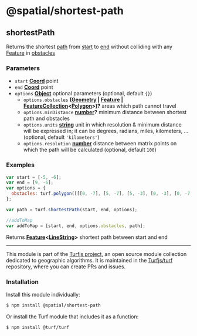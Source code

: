 # @spatial/shortest-path

<!-- Generated by documentation.js. Update this documentation by updating the source code. -->

## shortestPath

Returns the shortest [path][1] from [start][2] to [end][2] without colliding with
any [Feature][3] in [ obstacles][4]

### Parameters

-   `start` **[Coord][5]** point
-   `end` **[Coord][5]** point
-   `options` **[Object][6]** optional parameters (optional, default `{}`)
    -   `options.obstacles` **([Geometry][7] \| [Feature][8] \| [FeatureCollection][9]&lt;[Polygon][10]>)?** areas which path cannot travel
    -   `options.minDistance` **[number][11]?** minimum distance between shortest path and obstacles
    -   `options.units` **[string][12]** unit in which resolution & minimum distance will be expressed in; it can be degrees, radians, miles, kilometers, ... (optional, default `'kilometers'`)
    -   `options.resolution` **[number][11]** distance between matrix points on which the path will be calculated (optional, default `100`)

### Examples

```javascript
var start = [-5, -6];
var end = [9, -6];
var options = {
  obstacles: turf.polygon([[[0, -7], [5, -7], [5, -3], [0, -3], [0, -7]]])
};

var path = turf.shortestPath(start, end, options);

//addToMap
var addToMap = [start, end, options.obstacles, path];
```

Returns **[Feature][8]&lt;[LineString][13]>** shortest path between start and end

[1]: https://tools.ietf.org/html/rfc7946#section-3.1.4

[2]: https://tools.ietf.org/html/rfc7946#section-3.1.2

[3]: https://tools.ietf.org/html/rfc7946#section-3.2

[4]: FeatureCollection<Polygon>

[5]: https://tools.ietf.org/html/rfc7946#section-3.1.1

[6]: https://developer.mozilla.org/docs/Web/JavaScript/Reference/Global_Objects/Object

[7]: https://tools.ietf.org/html/rfc7946#section-3.1

[8]: https://tools.ietf.org/html/rfc7946#section-3.2

[9]: https://tools.ietf.org/html/rfc7946#section-3.3

[10]: https://tools.ietf.org/html/rfc7946#section-3.1.6

[11]: https://developer.mozilla.org/docs/Web/JavaScript/Reference/Global_Objects/Number

[12]: https://developer.mozilla.org/docs/Web/JavaScript/Reference/Global_Objects/String

[13]: https://tools.ietf.org/html/rfc7946#section-3.1.4

<!-- This file is automatically generated. Please don't edit it directly:
if you find an error, edit the source file (likely index.js), and re-run
./scripts/generate-readmes in the turf project. -->

---

This module is part of the [Turfjs project](http://turfjs.org/), an open source
module collection dedicated to geographic algorithms. It is maintained in the
[Turfjs/turf](https://github.com/Turfjs/turf) repository, where you can create
PRs and issues.

### Installation

Install this module individually:

```sh
$ npm install @spatial/shortest-path
```

Or install the Turf module that includes it as a function:

```sh
$ npm install @turf/turf
```
